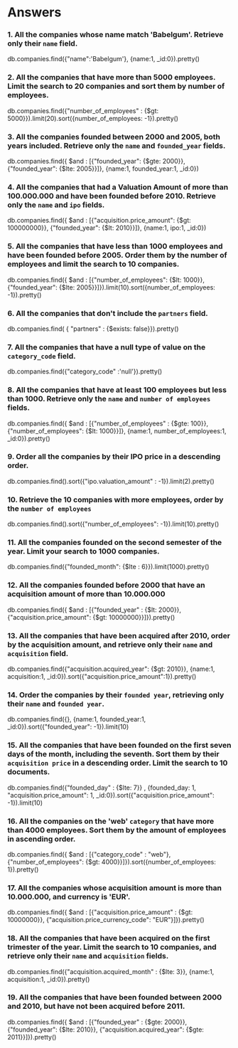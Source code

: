 # Answers 
<!-- https://docs.mongodb.com/manual/reference/operator/query/ -->

### 1. All the companies whose name match 'Babelgum'. Retrieve only their `name` field.

db.companies.find({"name":'Babelgum'}, {name:1, _id:0}).pretty()

### 2. All the companies that have more than 5000 employees. Limit the search to 20 companies and sort them by **number of employees**.

db.companies.find({"number_of_employees" : {$gt: 5000}}).limit(20).sort({number_of_employees: -1}).pretty() 

### 3. All the companies founded between 2000 and 2005, both years included. Retrieve only the `name` and `founded_year` fields.

db.companies.find({ $and : [{"founded_year": {$gte: 2000}}, {"founded_year": {$lte: 2005}}]}, {name:1, founded_year:1, _id:0}) 

### 4. All the companies that had a Valuation Amount of more than 100.000.000 and have been founded before 2010. Retrieve only the `name` and `ipo` fields.

db.companies.find({ $and : [{"acquisition.price_amount": {$gt: 100000000}}, {"founded_year": {$lt: 2010}}]}, {name:1, ipo:1, _id:0}) 

### 5. All the companies that have less than 1000 employees and have been founded before 2005. Order them by the number of employees and limit the search to 10 companies.

db.companies.find({ $and : [{"number_of_employees": {$lt: 1000}}, {"founded_year": {$lte: 2005}}]}).limit(10).sort({number_of_employees: -1}).pretty()

### 6. All the companies that don't include the `partners` field.

db.companies.find( { "partners" : {$exists: false}}).pretty()

### 7. All the companies that have a null type of value on the `category_code` field.

db.companies.find({"category_code" :'null'}).pretty()

### 8. All the companies that have at least 100 employees but less than 1000. Retrieve only the `name` and `number of employees` fields.

db.companies.find({ $and : [{"number_of_employees" : {$gte: 100}}, {"number_of_employees": {$lt: 1000}}]}, {name:1, number_of_employees:1, _id:0}).pretty()

### 9. Order all the companies by their IPO price in a descending order.

db.companies.find().sort({"ipo.valuation_amount" : -1}).limit(2).pretty()

### 10. Retrieve the 10 companies with more employees, order by the `number of employees`

db.companies.find().sort({"number_of_employees": -1}).limit(10).pretty()

### 11. All the companies founded on the second semester of the year. Limit your search to 1000 companies.

db.companies.find({"founded_month": {$lte : 6}}).limit(1000).pretty()

### 12. All the companies founded before 2000 that have an acquisition amount of more than 10.000.000

db.companies.find({ $and : [{"founded_year" : {$lt: 2000}}, {"acquisition.price_amount": {$gt: 10000000}}]}).pretty()

### 13. All the companies that have been acquired after 2010, order by the acquisition amount, and retrieve only their `name` and `acquisition` field.

db.companies.find({"acquisition.acquired_year": {$gt: 2010}}, {name:1, acquisition:1, _id:0}).sort({"acquisition.price_amount":1}).pretty()

### 14. Order the companies by their `founded year`, retrieving only their `name` and `founded year`.

db.companies.find({}, {name:1, founded_year:1, _id:0}).sort({"founded_year": -1}).limit(10)

### 15. All the companies that have been founded on the first seven days of the month, including the seventh. Sort them by their `acquisition price` in a descending order. Limit the search to 10 documents.


db.companies.find({"founded_day" : {$lte: 7}} , {founded_day: 1, "acquisition.price_amount": 1, _id:0}).sort({"acquisition.price_amount": -1}).limit(10)

### 16. All the companies on the 'web' `category` that have more than 4000 employees. Sort them by the amount of employees in ascending order.


db.companies.find({ $and : [{"category_code" : "web"}, {"number_of_employees": {$gt: 4000}}]}).sort({number_of_employees: 1}).pretty()

### 17. All the companies whose acquisition amount is more than 10.000.000, and currency is 'EUR'.

db.companies.find({ $and : [{"acquisition.price_amount" : {$gt: 10000000}}, {"acquisition.price_currency_code": "EUR"}]}).pretty()

### 18. All the companies that have been acquired on the first trimester of the year. Limit the search to 10 companies, and retrieve only their `name` and `acquisition` fields.


db.companies.find({"acquisition.acquired_month" : {$lte: 3}}, {name:1, acquisition:1, _id:0}).pretty()

### 19. All the companies that have been founded between 2000 and 2010, but have not been acquired before 2011.


db.companies.find({ $and : [{"founded_year" : {$gte: 2000}}, {"founded_year": {$lte: 2010}}, {"acquisition.acquired_year": {$gte: 2011}}]}).pretty()


<!-- https://docs.mongodb.com/manual/reference/operator/query/ -->